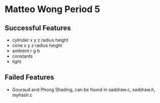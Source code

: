 # Matteo Wong Period 5

## Successful Features

* cylinder x y z radius height
* cone x y z radius height
* ambient r g b
* constants 
* light

## Failed Features
* Gouraud and Phong Shading, can be found in saddraw.c, saddraw.h, myhash.c